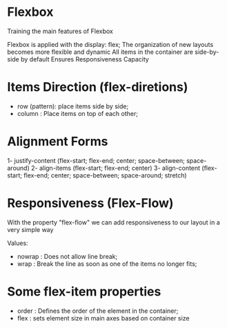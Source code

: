# Flexbox
Training the main features of Flexbox

Flexbox is applied with the display: flex;
The organization of new layouts becomes more flexible and dynamic
All items in the container are side-by-side by default
Ensures Responsiveness Capacity

# Items Direction (flex-diretions)
- row (pattern): place items side by side;
- column : Place items on top of each other;

# Alignment Forms
1- justify-content (flex-start; flex-end; center; space-between; space-around)
2- align-items (flex-start; flex-end; center)
3- align-content (flex-start; flex-end; center; space-between; space-around; stretch)


# Responsiveness (Flex-Flow)

With the property "flex-flow" we can add responsiveness to our layout in a very simple way

Values:

- nowrap : Does not allow line break;
- wrap : Break the line as soon as one of the items no longer fits;

# Some flex-item properties
- order : Defines the order of the element in the container;
- flex : sets element size in main axes based on container size

